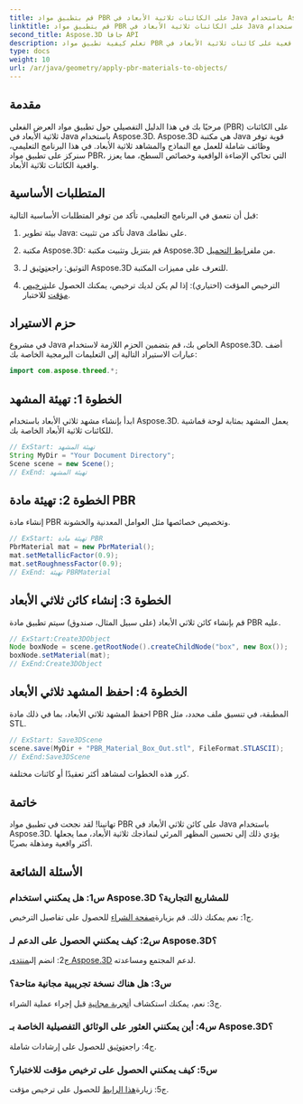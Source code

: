 ```yaml
---
title: قم بتطبيق مواد PBR على الكائنات ثلاثية الأبعاد في Java باستخدام Aspose.3D
linktitle: قم بتطبيق مواد PBR على الكائنات ثلاثية الأبعاد في Java باستخدام Aspose.3D
second_title: Aspose.3D جافا API
description: تعلم كيفية تطبيق مواد PBR واقعية على كائنات ثلاثية الأبعاد في Java باستخدام Aspose.3D. تحسين الجودة المرئية من خلال العرض الفعلي.
type: docs
weight: 10
url: /ar/java/geometry/apply-pbr-materials-to-objects/
---
```

## مقدمة

مرحبًا بك في هذا الدليل التفصيلي حول تطبيق مواد العرض الفعلي (PBR) على الكائنات ثلاثية الأبعاد في Java باستخدام Aspose.3D. Aspose.3D هي مكتبة Java قوية توفر وظائف شاملة للعمل مع النماذج والمشاهد ثلاثية الأبعاد. في هذا البرنامج التعليمي، سنركز على تطبيق مواد PBR، التي تحاكي الإضاءة الواقعية وخصائص السطح، مما يعزز واقعية الكائنات ثلاثية الأبعاد.

## المتطلبات الأساسية

قبل أن نتعمق في البرنامج التعليمي، تأكد من توفر المتطلبات الأساسية التالية:

1. بيئة تطوير Java: تأكد من تثبيت Java على نظامك.

2.  مكتبة Aspose.3D: قم بتنزيل وتثبيت مكتبة Aspose.3D من ملف[رابط التحميل](https://releases.aspose.com/3d/java/).

3.  التوثيق: راجع[توثيق](https://reference.aspose.com/3d/java/) لـ Aspose.3D للتعرف على مميزات المكتبة.

4.  الترخيص المؤقت (اختياري): إذا لم يكن لديك ترخيص، يمكنك الحصول على[ترخيص مؤقت](https://purchase.aspose.com/temporary-license/) للاختبار.

## حزم الاستيراد

في مشروع Java الخاص بك، قم بتضمين الحزم اللازمة لاستخدام Aspose.3D. أضف عبارات الاستيراد التالية إلى التعليمات البرمجية الخاصة بك:

```java
import com.aspose.threed.*;
```

## الخطوة 1: تهيئة المشهد

ابدأ بإنشاء مشهد ثلاثي الأبعاد باستخدام Aspose.3D. يعمل المشهد بمثابة لوحة قماشية للكائنات ثلاثية الأبعاد الخاصة بك.

```java
// ExStart: تهيئة المشهد
String MyDir = "Your Document Directory";
Scene scene = new Scene();
// ExEnd: تهيئة المشهد
```

## الخطوة 2: تهيئة مادة PBR

إنشاء مادة PBR وتخصيص خصائصها مثل العوامل المعدنية والخشونة.

```java
// ExStart: تهيئة مادة PBR
PbrMaterial mat = new PbrMaterial();
mat.setMetallicFactor(0.9);
mat.setRoughnessFactor(0.9);
// ExEnd: تهيئة PBRMaterial
```

## الخطوة 3: إنشاء كائن ثلاثي الأبعاد

قم بإنشاء كائن ثلاثي الأبعاد (على سبيل المثال، صندوق) سيتم تطبيق مادة PBR عليه.

```java
// ExStart:Create3DObject
Node boxNode = scene.getRootNode().createChildNode("box", new Box());
boxNode.setMaterial(mat);
// ExEnd:Create3DObject
```

## الخطوة 4: احفظ المشهد ثلاثي الأبعاد

احفظ المشهد ثلاثي الأبعاد، بما في ذلك مادة PBR المطبقة، في تنسيق ملف محدد، مثل STL.

```java
// ExStart: Save3DScene
scene.save(MyDir + "PBR_Material_Box_Out.stl", FileFormat.STLASCII);
// ExEnd:Save3DScene
```

كرر هذه الخطوات لمشاهد أكثر تعقيدًا أو كائنات مختلفة.

## خاتمة

تهانينا! لقد نجحت في تطبيق مواد PBR على كائن ثلاثي الأبعاد في Java باستخدام Aspose.3D. يؤدي ذلك إلى تحسين المظهر المرئي لنماذجك ثلاثية الأبعاد، مما يجعلها أكثر واقعية ومذهلة بصريًا.

## الأسئلة الشائعة

### س1: هل يمكنني استخدام Aspose.3D للمشاريع التجارية؟

 ج1: نعم يمكنك ذلك. قم بزيارة[صفحة الشراء](https://purchase.aspose.com/buy) للحصول على تفاصيل الترخيص.

### س2: كيف يمكنني الحصول على الدعم لـ Aspose.3D؟

 ج2: انضم إلى[منتدى Aspose.3D](https://forum.aspose.com/c/3d/18) لدعم المجتمع ومساعدته.

### س3: هل هناك نسخة تجريبية مجانية متاحة؟

 ج3: نعم، يمكنك استكشاف أ[تجربة مجانية](https://releases.aspose.com/) قبل إجراء عملية الشراء.

### س4: أين يمكنني العثور على الوثائق التفصيلية الخاصة بـ Aspose.3D؟

 ج4: راجع[توثيق](https://reference.aspose.com/3d/java/) للحصول على إرشادات شاملة.

### س5: كيف يمكنني الحصول على ترخيص مؤقت للاختبار؟

 ج5: زيارة[هذا الرابط](https://purchase.aspose.com/temporary-license/) للحصول على ترخيص مؤقت.